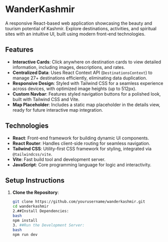 # WanderKashmir

A responsive React-based web application showcasing the beauty and tourism potential of Kashmir. Explore destinations, activities, and spiritual sites with an intuitive UI, built using modern front-end technologies.

## Features
- **Interactive Cards**: Click anywhere on destination cards to view detailed information, including images, descriptions, and rates.
- **Centralized Data**: Uses React Context API (`DestinationsContext`) to manage 27+ destinations efficiently, eliminating data duplication.
- **Responsive Design**: Styled with Tailwind CSS for a seamless experience across devices, with optimized image heights (up to 512px).
- **Custom Navbar**: Features styled navigation buttons for a polished look, built with Tailwind CSS and Vite.
- **Map Placeholder**: Includes a static map placeholder in the details view, ready for future interactive map integration.

## Technologies
- **React**: Front-end framework for building dynamic UI components.
- **React Router**: Handles client-side routing for seamless navigation.
- **Tailwind CSS**: Utility-first CSS framework for styling, integrated via `@tailwindcss/vite`.
- **Vite**: Fast build tool and development server.
- **JavaScript**: Core programming language for logic and interactivity.

## Setup Instructions
1. **Clone the Repository**:
   ```bash
   git clone https://github.com/yourusername/wanderkashmir.git
   cd wanderkashmir
   2.##Install Dependencies:
   bash
   npm install
   3. ##Run the Development Server:
   bash
   npm run dev
